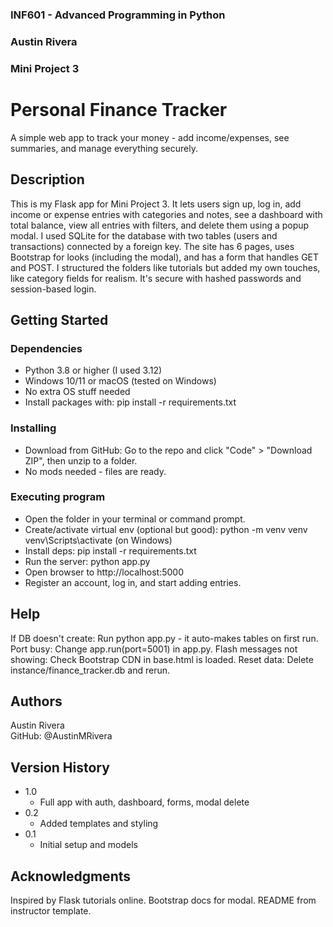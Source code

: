 ### INF601 - Advanced Programming in Python
### Austin Rivera
### Mini Project 3


# Personal Finance Tracker

A simple web app to track your money - add income/expenses, see summaries, and manage everything securely.

## Description

This is my Flask app for Mini Project 3. It lets users sign up, log in, add income or expense entries with categories and notes, see a dashboard with total balance, view all entries with filters, and delete them using a popup modal. I used SQLite for the database with two tables (users and transactions) connected by a foreign key. The site has 6 pages, uses Bootstrap for looks (including the modal), and has a form that handles GET and POST. I structured the folders like tutorials but added my own touches, like category fields for realism. It's secure with hashed passwords and session-based login.

## Getting Started

### Dependencies

* Python 3.8 or higher (I used 3.12)
* Windows 10/11 or macOS (tested on Windows)
* No extra OS stuff needed
* Install packages with:
pip install -r requirements.txt

### Installing

* Download from GitHub: Go to the repo and click "Code" > "Download ZIP", then unzip to a folder.
* No mods needed - files are ready.

### Executing program

* Open the folder in your terminal or command prompt.
* Create/activate virtual env (optional but good):
python -m venv venv
venv\Scripts\activate (on Windows)
* Install deps:
pip install -r requirements.txt
* Run the server:
python app.py
* Open browser to http://localhost:5000
* Register an account, log in, and start adding entries.

## Help

If DB doesn't create: Run python app.py - it auto-makes tables on first run.
Port busy: Change app.run(port=5001) in app.py.
Flash messages not showing: Check Bootstrap CDN in base.html is loaded.
Reset data: Delete instance/finance_tracker.db and rerun.

## Authors

Austin Rivera  
GitHub: @AustinMRivera

## Version History

* 1.0
    * Full app with auth, dashboard, forms, modal delete
* 0.2
    * Added templates and styling
* 0.1
    * Initial setup and models

## Acknowledgments

Inspired by Flask tutorials online.
Bootstrap docs for modal.
README from instructor template.
